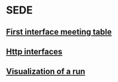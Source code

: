 # SEDE

## [First interface meeting table](docs/first_interface_table.md)

## [Http interfaces](docs/Http_interfaces.md)

## [Visualization of a run](docs/Visualization_Sequence/Visualization_Sequence.pdf)
